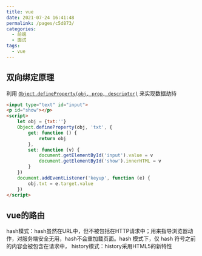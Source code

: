 ```yaml
---
title: vue
date: 2021-07-24 16:41:48
permalink: /pages/c5d873/
categories:
  - 前端
  - 面试
tags:
  - vue
---
```

## 双向绑定原理
利用 [`Object.defineProperty(obj, prop, descriptor)`](https://developer.mozilla.org/zh-CN/docs/Web/JavaScript/Reference/Global_Objects/Object/defineProperty) 来实现数据劫持
```html
<input type="text" id="input">
<p id="show"></p>
<script>
    let obj = {txt:''}
    Object.defineProperty(obj, 'txt', {
        get: function () {
            return obj
        },
        set: function (v) {
            document.getElementById('input').value = v
            document.getElementById('show').innerHTML = v
        }
    })
    document.addEventListener('keyup', function (e) {
        obj.txt = e.target.value
    })
</script>
```
## vue的路由
hash模式：hash虽然在URL中，但不被包括在HTTP请求中；用来指导浏览器动作，对服务端安全无用，hash不会重加载页面。hash 模式下，仅 hash 符号之前的内容会被包含在请求中，
history模式：history采用HTML5的新特性

